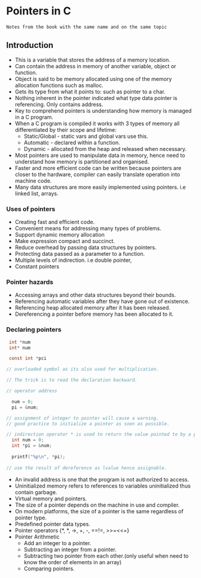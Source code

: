 # Pointers in C

`Notes from the book with the same name and on the same topic`

## Introduction

- This is a variable that stores the address of a memory location.
- Can contain the address in memory of another variable, object or function.
- Object is said to be memory allocated using one of the memory allocation functions such as malloc.
- Gets its type from what it points to: such as pointer to a char.
- Nothing inherent in the pointer indicated what type data pointer is referencing. Only contains address.
- Key to comprehend pointers is understanding how memory is managed in a C program.
- When a C program is compiled it works with 3 types of memory all differentiated by their scope and lifetime:
  - Static/Global - static vars and global vars use this.
  - Automatic - declared within a function.
  - Dynamic - allocated from the heap and released when necessary.
- Most pointers are used to manipulate data in memory, hence need to understand how memory is partitioned and organised.
- Faster and more efficient code can be written because pointers are closer to the hardware, compiler can easily translate operation into machine code.
- Many data structures are more easily implemented using pointers. i.e linked list, arrays.

### Uses of pointers

- Creating fast and efficient code.
- Convenient means for addressing many types of problems.
- Support dynamic memory allocation
- Make expression compact and succinct.
- Reduce overhead by passing data structures by pointers.
- Protecting data passed as a parameter to a function.
- Multiple levels of indirection. i.e double pointer,
- Constant pointers

### Pointer hazards

- Accessing arrays and other data structures beyond their bounds.
- Referencing automatic variables after they have gone out of existence.
- Referencing heap allocated memory after it has been released.
- Dereferencing a pointer before memory has been allocated to it.

### Declaring pointers

```c
 int *num
 int* num

 const int *pci

// overloaded symbol as its also used for multiplication.

// The trick is to read the declaration backward.

// operator address

  num = 0;
  pi = &num;

// assignment of integer to pointer will cause a warning.
// good practice to initialize a pointer as soon as possible.

// indirection operator * is used to return the value pointed to by a pointer variable. deferencing
  int num = 0;
  int *pi = &num;
  
  printf("%p\n", *pi);
  
// use the result of dereference as lvalue hence assignable.

```
 
- An invalid address is one that the program is not authorized to access.
- Uninitialized memory refers to references to variables uninitialized thus contain garbage.
- Virtual memory and pointers.
- The size of a pointer depends on the machine in use and compiler.
- On modern platforms, the size of a pointer is the same regardless of pointer type.
- Predefined pointer data types.
- Pointer operators {*, *, ->, +, -, ==!=, >>=<<=}
- Pointer Arithmetic
  - Add an integer to a pointer.
  - Subtracting an integer from a pointer.
  - Subtracting two pointer from each other.(only useful when need to know the order of elements in an array)
  - Comparing pointers.
  
